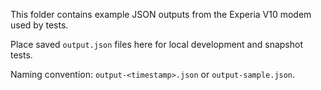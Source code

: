 This folder contains example JSON outputs from the Experia V10 modem used by tests.

Place saved `output.json` files here for local development and snapshot tests.

Naming convention: `output-<timestamp>.json` or `output-sample.json`.
